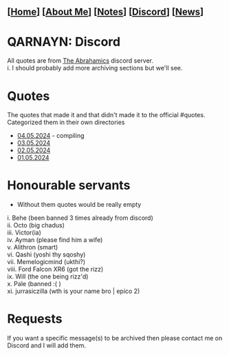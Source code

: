 <link rel="icon" href="favicon.ico">
<link rel="stylesheet" href="https://dhulqarnayn.github.io/qarnayn/index.css">

## [[Home](index.md)] [[About Me](ABOUT.md)] [[Notes](NOTES.md)] [[Discord](DISCORD.md)] [[News](news.md)]

# QARNAYN: Discord
All quotes are from [The Abrahamics](https://discord.gg/the-abrahamics-853686659099000873) discord server.     
 i. I should probably add more archiving sections but we'll see.

# Quotes
The quotes that made it and that didn't made it to the official #quotes.    
Categorized them in their own directories   
- [04.05.2024](/quotes/04052024/04052024.md) - compiling
- [03.05.2024](/quotes/03052024/03052024.md)
- [02.05.2024](/quotes/02052024/02052024.md)
- [01.05.2024](/quotes/01052024.md)    

# Honourable servants
- Without them quotes would be really empty   

i. Behe (been banned 3 times already from discord)   
ii. Octo (big chadus)    
iii. Victor(ia)    
iv. Ayman (please find him a wife)    
v. Alithron (smart)     
vi. Qashi (yoshi thy sqoshy)    
vii. Memelogicmind (ukthi?)     
viii. Ford Falcon XR6 (got the rizz)     
ix. Will (the one being rizz'd)     
x. Pale (banned :( )    
xi. jurrasiczilla (wth is your name bro | epico 2)

# Requests
If you want a specific message(s) to be archived then please contact me on Discord
and I will add them.
